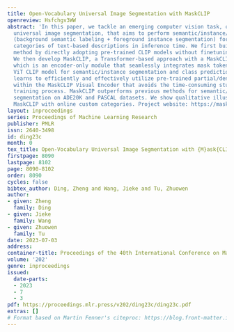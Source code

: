 ```yaml
---
title: Open-Vocabulary Universal Image Segmentation with MaskCLIP
openreview: Hsfchgv3WW
abstract: 'In this paper, we tackle an emerging computer vision task, open-vocabulary
  universal image segmentation, that aims to perform semantic/instance/panoptic segmentation
  (background semantic labeling + foreground instance segmentation) for arbitrary
  categories of text-based descriptions in inference time. We first build a baseline
  method by directly adopting pre-trained CLIP models without finetuning or distillation.
  We then develop MaskCLIP, a Transformer-based approach with a MaskCLIP Visual Encoder,
  which is an encoder-only module that seamlessly integrates mask tokens with a pre-trained
  ViT CLIP model for semantic/instance segmentation and class prediction. MaskCLIP
  learns to efficiently and effectively utilize pre-trained partial/dense CLIP features
  within the MaskCLIP Visual Encoder that avoids the time-consuming student-teacher
  training process. MaskCLIP outperforms previous methods for semantic/instance/panoptic
  segmentation on ADE20K and PASCAL datasets. We show qualitative illustrations for
  MaskCLIP with online custom categories. Project website: https://maskclip.github.io.'
layout: inproceedings
series: Proceedings of Machine Learning Research
publisher: PMLR
issn: 2640-3498
id: ding23c
month: 0
tex_title: Open-Vocabulary Universal Image Segmentation with {M}ask{CLIP}
firstpage: 8090
lastpage: 8102
page: 8090-8102
order: 8090
cycles: false
bibtex_author: Ding, Zheng and Wang, Jieke and Tu, Zhuowen
author:
- given: Zheng
  family: Ding
- given: Jieke
  family: Wang
- given: Zhuowen
  family: Tu
date: 2023-07-03
address: 
container-title: Proceedings of the 40th International Conference on Machine Learning
volume: '202'
genre: inproceedings
issued:
  date-parts:
  - 2023
  - 7
  - 3
pdf: https://proceedings.mlr.press/v202/ding23c/ding23c.pdf
extras: []
# Format based on Martin Fenner's citeproc: https://blog.front-matter.io/posts/citeproc-yaml-for-bibliographies/
---
```

